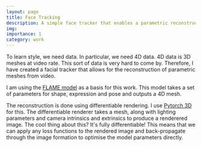 ```yaml
---
layout: page
title: Face Tracking
description: A simple face tracker that enables a parametric reconstruction of video.
img:
importance: 1
category: work
---
```


To learn style, we need data. In particular, we need 4D data. 4D data is 3D meshes at video rate. This sort of data is very hard to come by. Therefore, I have created a facial tracker that allows for the reconstruction of parametric meshes from video.


I am using the [FLAME model](https://flame.is.tue.mpg.de/) as a basis for this work. This model takes a set of parameters for shape, expression and pose and outputs a 4D mesh.

The reconstruction is done using differentiable rendering. I use [Pytorch 3D](https://pytorch3d.org/) for this. The differentiable renderer takes a mesh, along with lighting parameters and camera intrinsics and extrinsics to produce a renderered image. The cool thing about this? It's fully differentiable! This means that we can apply any loss functions to the rendered image and back-propagate through the image formation to optimise the model parameters directly.



